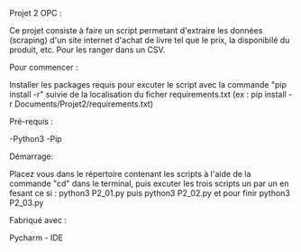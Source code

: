 Projet 2 OPC :

Ce projet consiste à faire un script permetant d'extraire les données (scraping) d'un site internet d'achat de livre tel que le prix, la disponibilé du produit, etc. Pour les ranger dans un CSV.

Pour commencer :

Installer les packages requis pour excuter le script avec la commande "pip install -r" suivie de la localisation du ficher requirements.txt (ex : pip install -r Documents/Projet2/requirements.txt)

Pré-requis :

-Python3
-Pip

Démarrage: 

Placez vous dans le répertoire contenant les scripts à l'aide de la commande "cd" dans le terminal, puis excuter les trois scripts un par un en fesant ce si : python3 P2_01.py puis python3 P2_02.py et pour finir python3 P2_03.py




Fabriqué avec :

Pycharm - IDE



